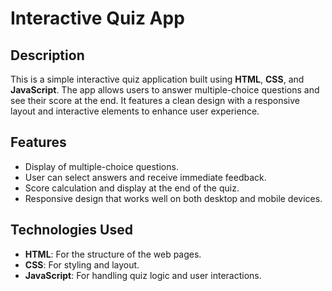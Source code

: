 # Interactive Quiz App

## Description

This is a simple interactive quiz application built using **HTML**, **CSS**, and **JavaScript**. The app allows users to answer multiple-choice questions and see their score at the end. It features a clean design with a responsive layout and interactive elements to enhance user experience.

## Features

- Display of multiple-choice questions.
- User can select answers and receive immediate feedback.
- Score calculation and display at the end of the quiz.
- Responsive design that works well on both desktop and mobile devices.

## Technologies Used

- **HTML**: For the structure of the web pages.
- **CSS**: For styling and layout.
- **JavaScript**: For handling quiz logic and user interactions.
